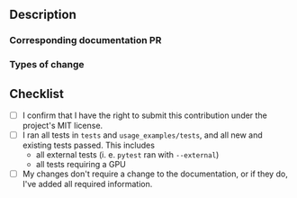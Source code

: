 <!--- Provide a general summary of your changes in the title. -->

## Description
<!--- Use this section to describe your changes. If your changes required
testing, include information about the testing environment and the tests you
ran. If your test fixes a bug reported in an issue, don't forget to include the
issue number. If your PR is still a work in progress, that's totally fine – just
include a note to let us know. -->

### Corresponding documentation PR
<!--- Add the link to the corresponding documentation PR here, if applicable. -->

### Types of change
<!-- What type of change does your PR cover? Is it a bug fix, an enhancement
or new feature, or a change to the documentation? -->

## Checklist
<!--- Before you submit the PR, go over this checklist and make sure you can
tick off all the boxes. [] -> [x] -->
- [ ] I confirm that I have the right to submit this contribution under the project's MIT license.
- [ ] I ran all tests in `tests` and `usage_examples/tests`, and all new and existing tests passed. This includes
  - all external tests (i. e. `pytest` ran with `--external`)
  - all tests requiring a GPU
- [ ] My changes don't require a change to the documentation, or if they do, I've added all required information.
